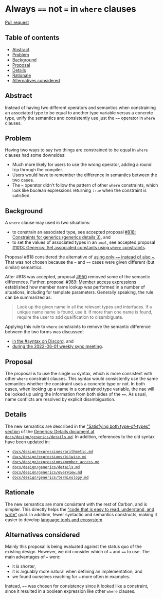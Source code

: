 # Always `==` not `=` in `where` clauses

<!--
Part of the Carbon Language project, under the Apache License v2.0 with LLVM
Exceptions. See /LICENSE for license information.
SPDX-License-Identifier: Apache-2.0 WITH LLVM-exception
-->

[Pull request](https://github.com/carbon-language/carbon-lang/pull/2070)

<!-- toc -->

## Table of contents

-   [Abstract](#abstract)
-   [Problem](#problem)
-   [Background](#background)
-   [Proposal](#proposal)
-   [Details](#details)
-   [Rationale](#rationale)
-   [Alternatives considered](#alternatives-considered)

<!-- tocstop -->

## Abstract

Instead of having two different operators and semantics when constraining an
associated type to be equal to another type variable versus a concrete type,
unify the semantics and consistently use just the `==` operator in `where`
clauses.

## Problem

Having two ways to say two things are constrained to be equal in `where` clauses
had some downsides:

-   Much more likely for users to use the wrong operator, adding a round trip
    through the compiler.
-   Users would have to remember the difference in semantics between the two
    cases.
-   The `=` operator didn't follow the pattern of other `where` constraints,
    which look like boolean expressions returning `true` when the constraint is
    satisfied.

## Background

A `where` clause may used in two situations:

-   to constrain an associated type, see accepted proposal
    [#818: Constraints for generics (generics details 3)](https://github.com/carbon-language/carbon-lang/pull/818),
    and
-   to set the values of associated types in an `impl`, see accepted proposal
    [#1013: Generics: Set associated constants using `where` constraints](https://github.com/carbon-language/carbon-lang/pull/1013).

Proposal #818 considered the alternative of
[using only `==` instead of also `=`](/proposals/p0818.md#using-only--instead-of-also-).
That was not chosen because the `=` and `==` cases were given different (but
similar) semantics.

After #818 was accepted, proposal
[#950](https://github.com/carbon-language/carbon-lang/pull/950) removed some of
the semantic differences. Further, proposal
[#989: Member access expressions](https://github.com/carbon-language/carbon-lang/pull/989)
established how member name lookup was performed in a number of situations,
including for template parameters. Generally speaking, the rule can be
summarized as:

> Look up the given name in all the relevant types and interfaces. If a unique
> name name is found, use it. If more than one name is found, require the user
> to add qualification to disambiguate.

Applying this rule to `where` constraints to remove the semantic difference
between the two forms was discussed:

-   [in the #syntax on Discord](https://discord.com/channels/655572317891461132/709488742942900284/979811441852960808),
    and
-   [during the 2022-06-01 weekly sync meeting](https://docs.google.com/document/d/1dwS2sJ8tsN3LwxqmZSv9OvqutYhP71dK9Dmr1IXQFTs/edit?resourcekey=0-NxBWgL9h05yD2GOR3wUisg#heading=h.qarzfirrcrgf).

## Proposal

The proposal is to use the single `==` syntax, which is more consistent with
other `where` constraint clauses. This syntax would consistently use the same
semantics whether the constraint uses a concrete type or not. In both cases,
when looking up a name in a constrained type variable, the nae will be looked up
using the information from both sides of the `==`. As usual, name conflicts are
resolved by explicit disambiguation.

## Details

The new semantics are described in the
["Satisfying both type-of-types" section](/docs/design/generics/details.md#satisfying-both-type-of-types)
of the
[Generics: Details document at `docs/design/generics/details.md`](/docs/design/generics/details.md).
In addition, references to the old syntax have been updated in:

-   [`docs/design/expressions/arithmetic.md`](/docs/design/expressions/arithmetic.md)
-   [`docs/design/expressions/bitwise.md`](/docs/design/expressions/bitwise.md)
-   [`docs/design/expressions/member_access.md`](/docs/design/expressions/member_access.md)
-   [`docs/design/generics/details.md`](/docs/design/generics/details.md)
-   [`docs/design/generics/overview.md`](/docs/design/generics/overview.md)
-   [`docs/design/generics/terminology.md`](/docs/design/generics/terminology.md)

## Rationale

The new semantics are more consistent with the rest of Carbon, and is simpler.
This directly helps the
["code that is easy to read, understand, and write"](/docs/project/goals.md#code-that-is-easy-to-read-understand-and-write)
goal. In addition, fewer syntactic and semantics constructs, making it easier to
develop
[language tools and ecosystem](/docs/project/goals.md#language-tools-and-ecosystem).

## Alternatives considered

Mainly this proposal is being evaluated against the status quo of the existing
design. However, we did consider which of `=` and `==` to use. The main
advantages of `=` were:

-   it is shorter,
-   it is arguably more natural when defining an implementation, and
-   we found ourselves reaching for `=` more often in examples.

Instead, `==` was chosen for consistency since it looked like a constraint,
since it resulted in a boolean expression like other `where` clauses.
